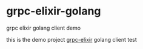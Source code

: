 # grpc-elixir-golang
grpc elixir golang client demo 

this is the demo project [grpc-elixir](https://github.com/rongfengliang/erlangelixirdemo)
golang client test


